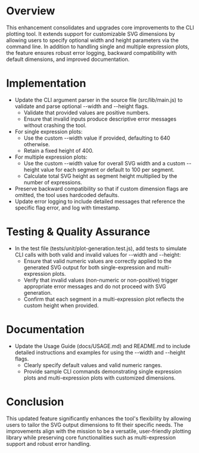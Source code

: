 # Overview
This enhancement consolidates and upgrades core improvements to the CLI plotting tool. It extends support for customizable SVG dimensions by allowing users to specify optional width and height parameters via the command line. In addition to handling single and multiple expression plots, the feature ensures robust error logging, backward compatibility with default dimensions, and improved documentation.

# Implementation
- Update the CLI argument parser in the source file (src/lib/main.js) to validate and parse optional --width and --height flags.
  - Validate that provided values are positive numbers.
  - Ensure that invalid inputs produce descriptive error messages without crashing the tool.
- For single expression plots:
  - Use the custom --width value if provided, defaulting to 640 otherwise.
  - Retain a fixed height of 400.
- For multiple expression plots:
  - Use the custom --width value for overall SVG width and a custom --height value for each segment or default to 100 per segment.
  - Calculate total SVG height as segment height multiplied by the number of expressions.
- Preserve backward compatibility so that if custom dimension flags are omitted, the tool uses hardcoded defaults.
- Update error logging to include detailed messages that reference the specific flag error, and log with timestamp.

# Testing & Quality Assurance
- In the test file (tests/unit/plot-generation.test.js), add tests to simulate CLI calls with both valid and invalid values for --width and --height:
  - Ensure that valid numeric values are correctly applied to the generated SVG output for both single-expression and multi-expression plots.
  - Verify that invalid values (non-numeric or non-positive) trigger appropriate error messages and do not proceed with SVG generation.
  - Confirm that each segment in a multi-expression plot reflects the custom height when provided.

# Documentation
- Update the Usage Guide (docs/USAGE.md) and README.md to include detailed instructions and examples for using the --width and --height flags.
  - Clearly specify default values and valid numeric ranges.
  - Provide sample CLI commands demonstrating single expression plots and multi-expression plots with customized dimensions.

# Conclusion
This updated feature significantly enhances the tool's flexibility by allowing users to tailor the SVG output dimensions to fit their specific needs. The improvements align with the mission to be a versatile, user-friendly plotting library while preserving core functionalities such as multi-expression support and robust error handling.